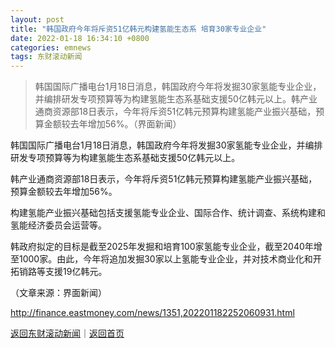 ```yaml
---
layout: post
title: "韩国政府今年将斥资51亿韩元构建氢能生态系 培育30家专业企业"
date: 2022-01-18 16:34:10 +0800
categories: emnews
tags: 东财滚动新闻
---
```

> 韩国国际广播电台1月18日消息，韩国政府今年将发掘30家氢能专业企业，并编排研发专项预算等为构建氢能生态系基础支援50亿韩元以上。韩产业通商资源部18日表示，今年将斥资51亿韩元预算构建氢能产业振兴基础，预算金额较去年增加56%。（界面新闻）

<p>韩国国际广播电台1月18日消息，韩国政府今年将发掘30家氢能专业企业，并编排研发专项预算等为构建氢能生态系基础支援50亿韩元以上。</p>
 <p>韩产业通商资源部18日表示，今年将斥资51亿韩元预算构建氢能产业振兴基础，预算金额较去年增加56%。</p>
 <p>构建氢能产业振兴基础包括支援氢能专业企业、国际合作、统计调查、系统构建和氢能经济委员会运营等。</p>
 <p>韩政府拟定的目标是截至2025年发掘和培育100家氢能专业企业，截至2040年增至1000家。由此，今年将追加发掘30家以上氢能专业企业，并对技术商业化和开拓销路等支援19亿韩元。</p><p class="em_media">（文章来源：界面新闻）</p>

<http://finance.eastmoney.com/news/1351,202201182252060931.html>

[返回东财滚动新闻](//finews.withounder.com/emnews/)｜[返回首页](//finews.withounder.com/)